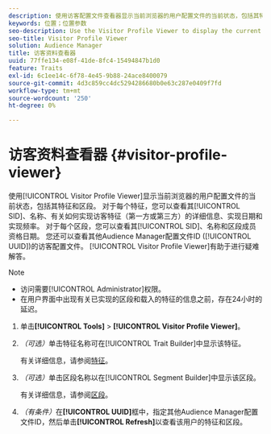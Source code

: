 ```yaml
---
description: 使用访客配置文件查看器显示当前浏览器的用户配置文件的当前状态，包括其特征和区段。 对于每个特征，您可以查看其SID、名称、有关如何实现访客特征（第一方或第三方）的详细信息、实现日期和实现频率。 对于每个区段，您可以查看其SID、名称和区段成员资格日期。 您还可以查看其他Audience Manager配置文件ID (UUID)的访客配置文件。 访客资料查看器有助于进行故障排除。
keywords: 位置；位置参数
seo-description: Use the Visitor Profile Viewer to display the current state of a user profile for the current browser, including its traits and segments. For each trait, you can view its SID, name, details about how visitor traits were realized (first- or third-party), the realization date, and the frequency of realizations. For each segment, you can view its SID, name, and the segment membership date. You can also view the visitor profile for another Audience Manager profile ID (UUID). The Visitor Profile Viewer is helpful for troubleshooting purposes.
seo-title: Visitor Profile Viewer
solution: Audience Manager
title: 访客资料查看器
uuid: 77ffe134-e08f-41de-8fc4-15494847b1d0
feature: Traits
exl-id: 6c1ee14c-6f78-4e45-9b88-24ace8400079
source-git-commit: 4d3c859cc4dc5294286680b0e63c287e0409f7fd
workflow-type: tm+mt
source-wordcount: '250'
ht-degree: 0%

---
```


# 访客资料查看器 {#visitor-profile-viewer}

使用[!UICONTROL Visitor Profile Viewer]显示当前浏览器的用户配置文件的当前状态，包括其特征和区段。 对于每个特征，您可以查看其[!UICONTROL SID]、名称、有关如何实现访客特征（第一方或第三方）的详细信息、实现日期和实现频率。 对于每个区段，您可以查看其[!UICONTROL SID]、名称和区段成员资格日期。 您还可以查看其他Audience Manager配置文件ID ([!UICONTROL UUID])的访客配置文件。 [!UICONTROL Visitor Profile Viewer]有助于进行疑难解答。

>[!NOTE]
>
>* 访问需要[!UICONTROL Administrator]权限。
>* 在用户界面中出现有关已实现的区段和载入的特征的信息之前，存在24小时的延迟。

<!-- 
Traits that are not part of a segment will not appear in the
<span class="wintitle"> Visitor Profile Viewer</span>.
-->

1. 单击&#x200B;**[!UICONTROL Tools]** > **[!UICONTROL Visitor Profile Viewer]**。

1. *（可选）*&#x200B;单击特征名称可在[!UICONTROL Trait Builder]中显示该特征。

   有关详细信息，请参阅[特征](../features/traits/trait-details-page.md)。

1. *（可选）*&#x200B;单击区段名称以在[!UICONTROL Segment Builder]中显示该区段。

   有关详细信息，请参阅[区段](../features/segments/segments-purpose.md)。

1. *（有条件）*&#x200B;在&#x200B;**[!UICONTROL UUID]**&#x200B;框中，指定其他Audience Manager配置文件ID，然后单击&#x200B;**[!UICONTROL Refresh]**&#x200B;以查看该用户的特征和区段。
